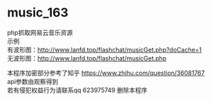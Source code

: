 # music_163
php抓取网易云音乐资源<br />
示例  <br />
 有波形图：http://www.lanfd.top/flashchat/musicGet.php?doCache=1<br />
 无波形图：http://www.lanfd.top/flashchat/musicGet.php<br />


本程序加密部分参考了知乎 https://www.zhihu.com/question/36081767<br />
api参数由观察得到<br />
若有侵犯权益行为请联系qq 623975749 删除本程序
